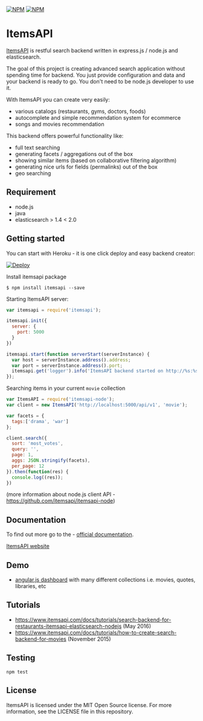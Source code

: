 [![NPM](https://nodei.co/npm/itemsapi.png?downloads=true&downloadRank=true)](https://nodei.co/npm/itemsapi/) [![NPM](https://nodei.co/npm-dl/itemsapi.png?months=6&height=3)](https://nodei.co/npm/itemsapi/)



# ItemsAPI 

<a href="https://www.itemsapi.com" target="_blank">ItemsAPI</a> is restful search backend written in express.js / node.js and elasticsearch.

The goal of this project is creating advanced search application without spending time for backend. You just provide configuration and data and your backend is ready to go. You don't need to be node.js developer to use it.

With ItemsAPI you can create very easily:
- various catalogs (restaurants, gyms, doctors, foods)
- autocomplete and simple recommendation system for ecommerce
- songs and movies recommendation

This backend offers powerful functionality like:
- full text searching
- generating facets / aggregations out of the box
- showing similar items (based on collaborative filtering algorithm)
- generating nice urls for fields (permalinks) out of the box
- geo searching

## Requirement
- node.js
- java
- elasticsearch > 1.4 < 2.0 

## Getting started

You can start with Heroku - it is one click deploy and easy backend creator:

<a target="_blank" href="https://heroku.com/deploy?template=https://github.com/itemsapi/itemsapi-starter"><img src="https://camo.githubusercontent.com/c0824806f5221ebb7d25e559568582dd39dd1170/68747470733a2f2f7777772e6865726f6b7563646e2e636f6d2f6465706c6f792f627574746f6e2e706e67" alt="Deploy" data-canonical-src="https://www.herokucdn.com/deploy/button.png"></a>

Install itemsapi package

`$ npm install itemsapi --save`

Starting ItemsAPI server:

```js
var itemsapi = require('itemsapi');

itemsapi.init({
  server: {
    port: 5000
  }
})

itemsapi.start(function serverStart(serverInstance) {
  var host = serverInstance.address().address;
  var port = serverInstance.address().port;
  itemsapi.get('logger').info('ItemsAPI backend started on http://%s:%s', host, port)
});
```

Searching items in your current `movie` collection 
```js
var ItemsAPI = require('itemsapi-node');
var client = new ItemsAPI('http://localhost:5000/api/v1', 'movie');

var facets = {
  tags:['drama', 'war']
};

client.search({
  sort: 'most_votes',
  query: '',
  page: 1,
  aggs: JSON.stringify(facets),
  per_page: 12
}).then(function(res) {
  console.log((res));
})
```

(more information about node.js client API - https://github.com/itemsapi/itemsapi-node)


## Documentation

To find out more go to the - <a href="https://itemsapi.readme.io" target="_blank">official documentation</a>.

<a href="https://www.itemsapi.com" target="_blank">ItemsAPI website</a>

## Demo
- <a href="http://app.itemsapi.com/" target="_blank">angular.js dashboard</a> with many different collections i.e. movies, quotes, libraries, etc

## Tutorials
- https://www.itemsapi.com/docs/tutorials/search-backend-for-restaurants-itemsapi-elasticsearch-nodejs (May 2016)
- https://www.itemsapi.com/docs/tutorials/how-to-create-search-backend-for-movies (November 2015)

## Testing
`npm test`

## License
ItemsAPI is licensed under the MIT Open Source license. For more information, see the LICENSE file in this repository.
